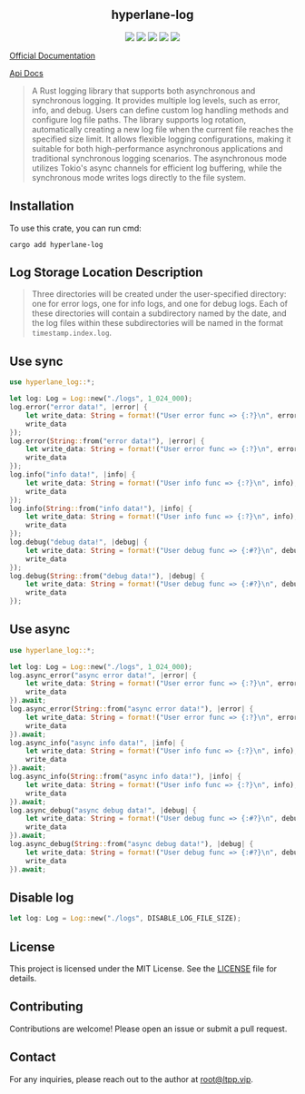 <center>

## hyperlane-log

[![](https://img.shields.io/crates/v/hyperlane-log.svg)](https://crates.io/crates/hyperlane-log)
[![](https://img.shields.io/crates/d/hyperlane-log.svg)](https://img.shields.io/crates/d/hyperlane-log.svg)
[![](https://docs.rs/hyperlane-log/badge.svg)](https://docs.rs/hyperlane-log)
[![](https://github.com/hyperlane-utils/hyperlane-log/workflows/Rust/badge.svg)](https://github.com/hyperlane-utils/hyperlane-log/actions?query=workflow:Rust)
[![](https://img.shields.io/crates/l/hyperlane-log.svg)](./LICENSE)

</center>

[Official Documentation](https://docs.ltpp.vip/hyperlane-log/)

[Api Docs](https://docs.rs/hyperlane-log/latest/hyperlane_log/)

> A Rust logging library that supports both asynchronous and synchronous logging. It provides multiple log levels, such as error, info, and debug. Users can define custom log handling methods and configure log file paths. The library supports log rotation, automatically creating a new log file when the current file reaches the specified size limit. It allows flexible logging configurations, making it suitable for both high-performance asynchronous applications and traditional synchronous logging scenarios. The asynchronous mode utilizes Tokio's async channels for efficient log buffering, while the synchronous mode writes logs directly to the file system.

## Installation

To use this crate, you can run cmd:

```shell
cargo add hyperlane-log
```

## Log Storage Location Description

> Three directories will be created under the user-specified directory: one for error logs, one for info logs, and one for debug logs. Each of these directories will contain a subdirectory named by the date, and the log files within these subdirectories will be named in the format `timestamp.index.log`.

## Use sync

```rust
use hyperlane_log::*;

let log: Log = Log::new("./logs", 1_024_000);
log.error("error data!", |error| {
    let write_data: String = format!("User error func => {:?}\n", error);
    write_data
});
log.error(String::from("error data!"), |error| {
    let write_data: String = format!("User error func => {:?}\n", error);
    write_data
});
log.info("info data!", |info| {
    let write_data: String = format!("User info func => {:?}\n", info);
    write_data
});
log.info(String::from("info data!"), |info| {
    let write_data: String = format!("User info func => {:?}\n", info);
    write_data
});
log.debug("debug data!", |debug| {
    let write_data: String = format!("User debug func => {:#?}\n", debug);
    write_data
});
log.debug(String::from("debug data!"), |debug| {
    let write_data: String = format!("User debug func => {:#?}\n", debug);
    write_data
});
```

## Use async

```rust
use hyperlane_log::*;

let log: Log = Log::new("./logs", 1_024_000);
log.async_error("async error data!", |error| {
    let write_data: String = format!("User error func => {:?}\n", error);
    write_data
}).await;
log.async_error(String::from("async error data!"), |error| {
    let write_data: String = format!("User error func => {:?}\n", error);
    write_data
}).await;
log.async_info("async info data!", |info| {
    let write_data: String = format!("User info func => {:?}\n", info);
    write_data
}).await;
log.async_info(String::from("async info data!"), |info| {
    let write_data: String = format!("User info func => {:?}\n", info);
    write_data
}).await;
log.async_debug("async debug data!", |debug| {
    let write_data: String = format!("User debug func => {:#?}\n", debug);
    write_data
}).await;
log.async_debug(String::from("async debug data!"), |debug| {
    let write_data: String = format!("User debug func => {:#?}\n", debug);
    write_data
}).await;
```

## Disable log

```rust
let log: Log = Log::new("./logs", DISABLE_LOG_FILE_SIZE);
```

## License

This project is licensed under the MIT License. See the [LICENSE](LICENSE) file for details.

## Contributing

Contributions are welcome! Please open an issue or submit a pull request.

## Contact

For any inquiries, please reach out to the author at [root@ltpp.vip](mailto:root@ltpp.vip).
